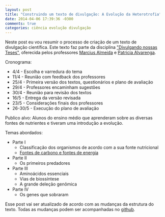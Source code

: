 ```yaml
---
layout: post
title: "Construindo um texto de divulgação: A Evolução da Heterotrofia"
date: 2014-04-06 17:39:36 -0300
comments: true
categories: ciência evolução divulgação
---
```


Neste post eu vou resumir o processo de criação de um texto de divulgação científica. Este texto faz parte da disciplina ["Divulgando nossas Teses"](http://www.bioqmed.ufrj.br/quimica-biologica/disciplinas/divulgando-nossas-teses), oferecida pelos professores [Marcius Almeida](http://www.bioqmed.ufrj.br/docentes/?u=msalmeida) e [Patricia Alvarenga](http://www.bioqmed.ufrj.br/docentes/?u=pathessab).
<!-- more -->
Cronograma:

+ 4/4 - Escolha e varredura do tema
+ 11/4 - Reunião com feedback dos professores
+ 25/4 - Primeira versão dos textos, questionários e plano de avaliação
+ 29/4 - Professores encaminham sugestões
+ 30/4 - Reunião para revisão dos textos
+ 16/5 - Entrega da versão revisada
+ 23/5 - Considerações finais dos professores
+ 26-30/5 - Execução do plano de avaliação



Publico alvo: Alunos do ensino médio que aprenderam sobre as diversas fontes de nutrientes e tiveram uma introdução a evolução.

Temas abordados: 

+ Parte I
  + Classificação dos organismos de acordo com a sua fonte nutricional
  + [Fontes de carbono e fontes de energia](http://en.wikipedia.org/wiki/File:Troph_flowchart.png)
+ Parte II
  + Os primeiros predadores
+ Parte III
  + Aminoácidos essenciais
  + Vias de biossíntese
  + A grande deleção genômica
+ Parte IV
  + Os genes que sobraram

Esse post vai ser atualizado de acordo com as mudanças da estrutura do texto. Todas as mudanças podem ser acompanhadas no [github](https://github.com/igorrcosta/igorrcosta.github.io/tree/source/).
